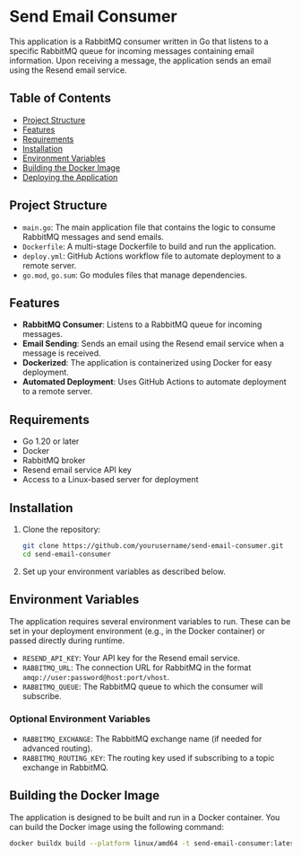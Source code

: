 # Send Email Consumer

This application is a RabbitMQ consumer written in Go that listens to a specific RabbitMQ queue for incoming messages containing email information. Upon receiving a message, the application sends an email using the Resend email service.

## Table of Contents

- [Project Structure](#project-structure)
- [Features](#features)
- [Requirements](#requirements)
- [Installation](#installation)
- [Environment Variables](#environment-variables)
- [Building the Docker Image](#building-the-docker-image)
- [Deploying the Application](#deploying-the-application)

## Project Structure

- `main.go`: The main application file that contains the logic to consume RabbitMQ messages and send emails.
- `Dockerfile`: A multi-stage Dockerfile to build and run the application.
- `deploy.yml`: GitHub Actions workflow file to automate deployment to a remote server.
- `go.mod`, `go.sum`: Go modules files that manage dependencies.

## Features

- **RabbitMQ Consumer**: Listens to a RabbitMQ queue for incoming messages.
- **Email Sending**: Sends an email using the Resend email service when a message is received.
- **Dockerized**: The application is containerized using Docker for easy deployment.
- **Automated Deployment**: Uses GitHub Actions to automate deployment to a remote server.

## Requirements

- Go 1.20 or later
- Docker
- RabbitMQ broker
- Resend email service API key
- Access to a Linux-based server for deployment

## Installation

1. Clone the repository:

    ```bash
    git clone https://github.com/yourusername/send-email-consumer.git
    cd send-email-consumer
    ```

2. Set up your environment variables as described below.

## Environment Variables

The application requires several environment variables to run. These can be set in your deployment environment (e.g., in the Docker container) or passed directly during runtime.

- `RESEND_API_KEY`: Your API key for the Resend email service.
- `RABBITMQ_URL`: The connection URL for RabbitMQ in the format `amqp://user:password@host:port/vhost`.
- `RABBITMQ_QUEUE`: The RabbitMQ queue to which the consumer will subscribe.
  
### Optional Environment Variables
- `RABBITMQ_EXCHANGE`: The RabbitMQ exchange name (if needed for advanced routing).
- `RABBITMQ_ROUTING_KEY`: The routing key used if subscribing to a topic exchange in RabbitMQ.

## Building the Docker Image

The application is designed to be built and run in a Docker container. You can build the Docker image using the following command:

```bash
docker buildx build --platform linux/amd64 -t send-email-consumer:latest --load .

